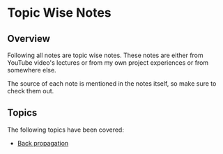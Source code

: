 # Topic Wise Notes

## Overview

Following all notes are topic wise notes. These notes are either from YouTube video's lectures or from my own project experiences or from somewhere else.

The source of each note is mentioned in the notes itself, so make sure to check them out.

## Topics

The following topics have been covered:

* [Back propagation](back-propagation/)

